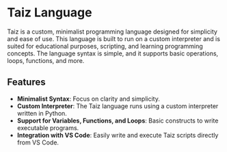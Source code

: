 # Taiz Language

Taiz is a custom, minimalist programming language designed for simplicity and ease of use. This language is built to run on a custom interpreter and is suited for educational purposes, scripting, and learning programming concepts. The language syntax is simple, and it supports basic operations, loops, functions, and more.

## Features

- **Minimalist Syntax**: Focus on clarity and simplicity.
- **Custom Interpreter**: The Taiz language runs using a custom interpreter written in Python.
- **Support for Variables, Functions, and Loops**: Basic constructs to write executable programs.
- **Integration with VS Code**: Easily write and execute Taiz scripts directly from VS Code.

